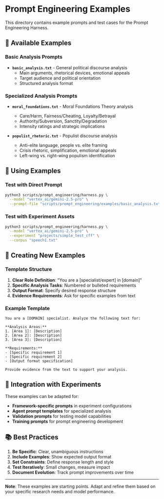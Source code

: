 # Prompt Engineering Examples

This directory contains example prompts and test cases for the Prompt Engineering Harness.

## 📝 Available Examples

### Basic Analysis Prompts

- **`basic_analysis.txt`** - General political discourse analysis
  - Main arguments, rhetorical devices, emotional appeals
  - Target audience and political orientation
  - Structured analysis format

### Specialized Analysis Prompts

- **`moral_foundations.txt`** - Moral Foundations Theory analysis
  - Care/Harm, Fairness/Cheating, Loyalty/Betrayal
  - Authority/Subversion, Sanctity/Degradation
  - Intensity ratings and strategic implications

- **`populist_rhetoric.txt`** - Populist discourse analysis
  - Anti-elite language, people vs. elite framing
  - Crisis rhetoric, simplification, emotional appeals
  - Left-wing vs. right-wing populism identification

## 🧪 Using Examples

### Test with Direct Prompt

```bash
python3 scripts/prompt_engineering/harness.py \
  --model "vertex_ai/gemini-2.5-pro" \
  --prompt-file "scripts/prompt_engineering/examples/basic_analysis.txt"
```

### Test with Experiment Assets

```bash
python3 scripts/prompt_engineering/harness.py \
  --model "vertex_ai/gemini-2.5-pro" \
  --experiment "projects/simple_test_cff" \
  --corpus "speech1.txt"
```

## 🎯 Creating New Examples

### Template Structure

1. **Clear Role Definition**: "You are a [specialist/expert] in [domain]"
2. **Specific Analysis Tasks**: Numbered or bulleted requirements
3. **Output Format**: Specify desired response structure
4. **Evidence Requirements**: Ask for specific examples from text

### Example Template

```text
You are a [DOMAIN] specialist. Analyze the following text for:

**Analysis Areas:**
1. [Area 1]: [Description]
2. [Area 2]: [Description]
3. [Area 3]: [Description]

**Requirements:**
- [Specific requirement 1]
- [Specific requirement 2]
- [Output format specification]

Provide evidence from the text to support your analysis.
```

## 🔗 Integration with Experiments

These examples can be adapted for:
- **Framework-specific prompts** in experiment configurations
- **Agent prompt templates** for specialized analysis
- **Validation prompts** for testing model capabilities
- **Training prompts** for prompt engineering development

## 📚 Best Practices

1. **Be Specific**: Clear, unambiguous instructions
2. **Include Examples**: Show expected output format
3. **Set Constraints**: Define response length and style
4. **Test Iteratively**: Small changes, measure impact
5. **Document Evolution**: Track prompt improvements over time

---

**Note**: These examples are starting points. Adapt and refine them based on your specific research needs and model performance.
